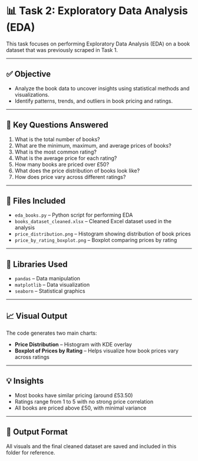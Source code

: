 # 📊 Task 2: Exploratory Data Analysis (EDA)

This task focuses on performing Exploratory Data Analysis (EDA) on a book dataset that was previously scraped in Task 1.

---

## ✅ Objective

- Analyze the book data to uncover insights using statistical methods and visualizations.
- Identify patterns, trends, and outliers in book pricing and ratings.

---

## 🧠 Key Questions Answered

1. What is the total number of books?
2. What are the minimum, maximum, and average prices of books?
3. What is the most common rating?
4. What is the average price for each rating?
5. How many books are priced over £50?
6. What does the price distribution of books look like?
7. How does price vary across different ratings?

---

## 📁 Files Included

- `eda_books.py` – Python script for performing EDA
- `books_dataset_cleaned.xlsx` – Cleaned Excel dataset used in the analysis
- `price_distribution.png` – Histogram showing distribution of book prices
- `price_by_rating_boxplot.png` – Boxplot comparing prices by rating

---

## 📌 Libraries Used

- `pandas` – Data manipulation
- `matplotlib` – Data visualization
- `seaborn` – Statistical graphics

---

## 📈 Visual Output

The code generates two main charts:
- **Price Distribution** – Histogram with KDE overlay
- **Boxplot of Prices by Rating** – Helps visualize how book prices vary across ratings

---

## 💡 Insights

- Most books have similar pricing (around £53.50)
- Ratings range from 1 to 5 with no strong price correlation
- All books are priced above £50, with minimal variance

---

## 📂 Output Format

All visuals and the final cleaned dataset are saved and included in this folder for reference.

